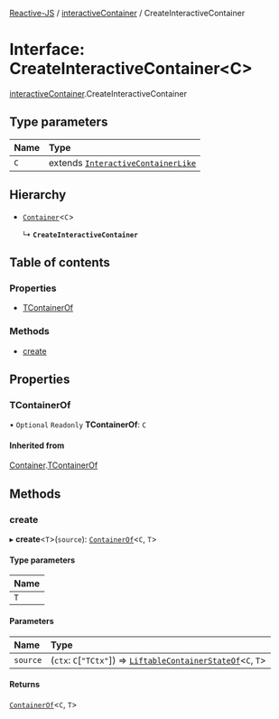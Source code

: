 [Reactive-JS](../README.md) / [interactiveContainer](../modules/interactiveContainer.md) / CreateInteractiveContainer

# Interface: CreateInteractiveContainer<C\>

[interactiveContainer](../modules/interactiveContainer.md).CreateInteractiveContainer

## Type parameters

| Name | Type |
| :------ | :------ |
| `C` | extends [`InteractiveContainerLike`](interactiveContainer.InteractiveContainerLike.md) |

## Hierarchy

- [`Container`](container.Container.md)<`C`\>

  ↳ **`CreateInteractiveContainer`**

## Table of contents

### Properties

- [TContainerOf](interactiveContainer.CreateInteractiveContainer.md#tcontainerof)

### Methods

- [create](interactiveContainer.CreateInteractiveContainer.md#create)

## Properties

### TContainerOf

• `Optional` `Readonly` **TContainerOf**: `C`

#### Inherited from

[Container](container.Container.md).[TContainerOf](container.Container.md#tcontainerof)

## Methods

### create

▸ **create**<`T`\>(`source`): [`ContainerOf`](../modules/container.md#containerof)<`C`, `T`\>

#### Type parameters

| Name |
| :------ |
| `T` |

#### Parameters

| Name | Type |
| :------ | :------ |
| `source` | (`ctx`: `C`[``"TCtx"``]) => [`LiftableContainerStateOf`](../modules/liftable.md#liftablecontainerstateof)<`C`, `T`\> |

#### Returns

[`ContainerOf`](../modules/container.md#containerof)<`C`, `T`\>

